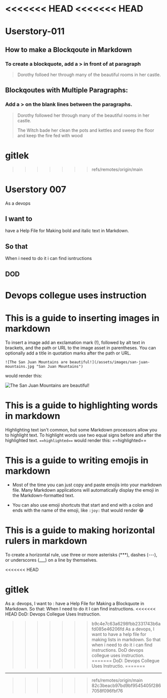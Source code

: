 <<<<<<< HEAD
<<<<<<< HEAD
=======
# Userstory-011
## How to make a  Blockqoute in Markdown

### To create a blockquote, add a > in front of at paragraph
> Dorothy folloed her through many of the beautiful rooms in her castle.

## Blockqoutes with Multiple Paragraphs:
### Add a > on the blank lines between the paragraphs.

> Dorothy followed her through many of the beautiful rooms in her castle.
>
> The Witch bade her clean the pots and kettles and sweep the floor and keep the fire fed with wood

# gitlek
>>>>>>> refs/remotes/origin/main
# Userstory 007
As a devops
## I want to
have a Help File for 
Making bold and italic text in Markdown.
## So that
When i need to do it i can find isntructions
## DOD
Devops collegue uses instruction
=======

# This is a guide to inserting images in markdown

To insert a image add an exclamation mark (!), followed by alt text in brackets, and the path or URL to the image asset in parentheses. You can optionally add a title in quotation marks after the path or URL. 

`![The San Juan Mountains are beautiful!](/assets/images/san-juan-mountains.jpg "San Juan Mountains")`

would render this:

![The San Juan Mountains are beautiful!](/assets/images/san-juan-mountains.jpg "San Juan Mountains")

# This is a guide to highlighting words in markdown

Highlighting text isn't common, but some Markdown processors allow you to highlight text. To highlight words use two equal signs before and after the highlighted text. `==highlighted==` would render this: ==highlighted== 

# This is a guide to writing emojis in markdown

- Most of the time you can just copy and paste emojis into your markdown file. Many Markdown applications will automatically display the emoji in the Markdown-formatted text.

- You can also use emoji shortcuts that start and end with a colon and ends with the name of the emoji, like `:joy:` that would render :joy:

# This is a guide to making horizontal rulers in markdown

To create a horizontal rule, use three or more asterisks (***), dashes (---), or underscores (___) on a line by themselves.

<<<<<<< HEAD
# gitlek

 As a: devops,
 I want to : have a Help File for Making a Blockquote in Markdown.
 So that: When I need to do it I can find instructions.
<<<<<<< HEAD
 DoD: Devops Collegue Uses Instruction.
>>>>>>> b9c4e7c63a6298fbb2331743b6afd085e46206fd
As a devops, I want to have a help file for making lists in markdown. 
So that when i need to do it i can find instructions. 
DoD devops collegue uses instruction. 
=======
 DoD: Devops Collegue Uses Instructio.
=======
___
>>>>>>> refs/remotes/origin/main
>>>>>>> 82c3beacb97bd9bf9545405f2867058f096fbf76
